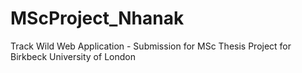 # MScProject_Nhanak
Track Wild Web Application - Submission for MSc Thesis Project for Birkbeck University of London
